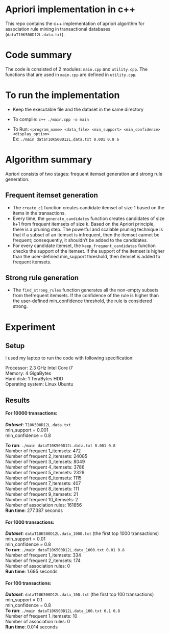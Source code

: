 # Apriori implementation in c++

This repo contains the c++ implementation of apriori algorithm for association rule mining in transactional databases (`dataT10K500D12L.data.txt`).

# Code summary

The code is consisted of 2 modules: `main.cpp` and `utility.cpp`. The functions that are used in `main.cpp` are defined in `utility.cpp`.

# To run the implementation

- Keep the executable file and the dataset in the same directory


- To compile: `c++ ./main.cpp -o main`


- To Run: `<program_name> <data_file> <min_support> <min_confidence> <display_option> `  
Ex: `./main dataT10K500D12L.data.txt 0.001 0.8 a`

# Algorithm summary
Apriori consists of two stages: frequent itemset generation and strong rule generation.

## Frequent itemset generation
- The `create_c1` function creates candidate itemset of size 1 based on the items in the transactions.
- Every time, the `generate_candidates` function creates candidates of size k+1 from frequent itemsets of size k.
Based on the Apriori principle, there is a pruning step. The powerful and scalable pruning technique is that if a subset of an itemset is infrequent, then the itemset cannot be frequent; consequently, it shouldn’t be added to the candidates.
- For every candidate itemset, the `keep_frequent_candidates` function checks the support of the itemset. If the support of the itemset is higher than the user-defined min_support threshold, then itemset is added to frequent itemsets.

## Strong rule generation
- The `find_strong_rules` function generates all the non-empty subsets from thefrequent itemsets. If the confidence of the rule is higher than the user-defined min_confidence threshold, the rule is considered strong.


# Experiment
## Setup

I used my laptop to run the code with following specification:


Processor: 2.3 GHz Intel Core i7  
Memory: 4 GigaBytes  
Hard disk: 1 TeraBytes HDD  
Operating system: Linux Ubuntu  

## Results
#### For 10000 transactions:
***Dataset***: `T10K500D12L.data.txt`  
min_support = 0.001  
min_confidence = 0.8  


**To run**: `./main dataT10K500D12L.data.txt 0.001 0.8`  
Number of frequent 1_itemsets: 472  
Number of frequent 2_itemsets: 24085  
Number of frequent 3_itemsets: 8049  
Number of frequent 4_itemsets: 3786  
Number of frequent 5_itemsets: 2329  
Number of frequent 6_itemsets: 1115  
Number of frequent 7_itemsets: 407  
Number of frequent 8_itemsets: 111  
Number of frequent 9_itemsets: 21  
Number of frequent 10_itemsets: 2  
Number of association rules: 161856  
**Run time**: 277.387 seconds  


#### For 1000 transactions:
***Dataset***: `dataT10K500D12L.data_1000.txt` (the first top 1000 transactions)  
min_support = 0.01  
min_confidence = 0.8  
**To run**: `./main dataT10K500D12L.data_1000.txt 0.01 0.8`  
Number of frequent 1_itemsets: 334  
Number of frequent 2_itemsets: 174  
Number of association rules: 0  
**Run time**: 1.695 seconds    

#### For 100 transactions:
***Dataset***: `dataT10K500D12L.data_100.txt` (the first top 100 transactions)  
min_support = 0.1  
min_confidence = 0.8  
**To run**: `./main dataT10K500D12L.data_100.txt 0.1 0.8`  
Number of frequent 1_itemsets: 10  
Number of association rules: 0  
**Run time**: 0.014 seconds  
